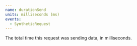 ```yaml
---
name: durationSend
units: milliseconds (ms)
events:
  - SyntheticRequest
---
```


The total time this request was sending data, in milliseconds.